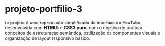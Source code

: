 # projeto-portfilio-3
te projeto é uma reprodução simplificada da interface do YouTube, desenvolvida com **HTML5** e **CSS3 puro**, com o objetivo de praticar conceitos de estruturação semântica, estilização de componentes visuais e organização de layout responsivo básico.
